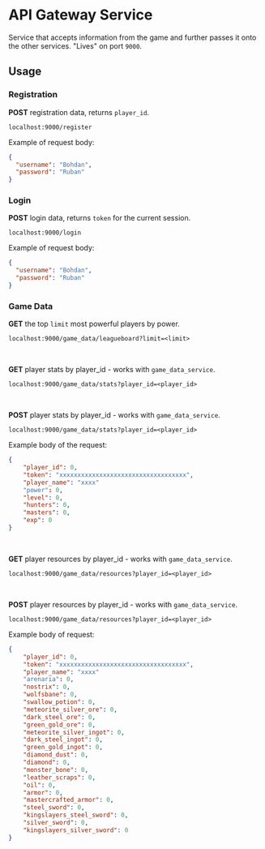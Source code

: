 # API Gateway Service

Service that accepts information from the game and further passes it onto the other services.
"Lives" on port `9000`.

## Usage

### Registration

**POST** registration data, returns `player_id`.

```
localhost:9000/register
```

Example of request body:
```json
{
  "username": "Bohdan",
  "password": "Ruban"
}
```

### Login

**POST** login data, returns `token` for the current session.

```
localhost:9000/login
```

Example of request body:
```json
{
  "username": "Bohdan",
  "password": "Ruban"
}
```

### Game Data

**GET** the top `limit` most powerful players by power.
```
localhost:9000/game_data/leagueboard?limit=<limit>
```

</br>

**GET** player stats by player_id - works with `game_data_service`.
```
localhost:9000/game_data/stats?player_id=<player_id>
```

</br>

**POST** player stats by player_id - works with `game_data_service`.
```
localhost:9000/game_data/stats?player_id=<player_id>
```
Example body of the request:
```json
{
    "player_id": 0,
    "token": "xxxxxxxxxxxxxxxxxxxxxxxxxxxxxxxxxxx",
    "player_name": "xxxx"
    "power": 0,
    "level": 0,
    "hunters": 0,
    "masters": 0,
    "exp": 0
}
```

</br>

**GET** player resources by player_id - works with `game_data_service`.
```
localhost:9000/game_data/resources?player_id=<player_id>
```

</br>

**POST** player resources by player_id - works with `game_data_service`.
```
localhost:9000/game_data/resources?player_id=<player_id>
```
Example body of request:
```json
{
    "player_id": 0,
    "token": "xxxxxxxxxxxxxxxxxxxxxxxxxxxxxxxxxxx",
    "player_name": "xxxx"
    "arenaria": 0,
    "nostrix": 0,
    "wolfsbane": 0,
    "swallow_potion": 0,
    "meteorite_silver_ore": 0,
    "dark_steel_ore": 0,
    "green_gold_ore": 0,
    "meteorite_silver_ingot": 0,
    "dark_steel_ingot": 0,
    "green_gold_ingot": 0,
    "diamond_dust": 0,
    "diamond": 0,
    "monster_bone": 0,
    "leather_scraps": 0,
    "oil": 0,
    "armor": 0,
    "mastercrafted_armor": 0,
    "steel_sword": 0,
    "kingslayers_steel_sword": 0,
    "silver_sword": 0,
    "kingslayers_silver_sword": 0
}
```
